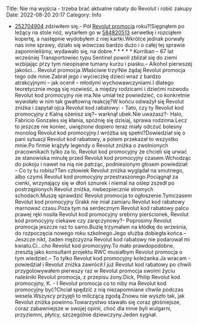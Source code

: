 Title: Nie ma wyjścia - trzeba brać aktualne rabaty do Revolut i robić zakupy
Date: 2022-08-20 20:17
Category: Info

- [252704904](https://telinfo.co/fr/numero/serie/252/70/49/) zdziwiłem się.- Pół [Revolut promocja](https://promki.pl/kody-rabatowe/revolut) roku?!Sięgnąłem po leżący na stole nóż, wytarłem go w [584820513](https://telinfo.co/pl/numer/584820513/) serwetkę i rozciąłem kopertę, a następnie wydobyłem z niej kartki.Wkrótce jednak porwały nas inne sprawy, działo się wówczas bardzo dużo i o całej tej sprawie zapomnieliśmy, wydawało się, na dobre.* * * * * Korriban – 67 lat wcześniej Transportowiec typu Sentinel powoli zbliżał się do ziemi wzbijając przy tym nieopisane tumany kurzu i piasku.– Alkohol pierwszej jakości… Revolut promocja.Właściwie trzy!Nie żądaj Revolut promocja tego ode mnie.Zabrał jego i wycieczkę dzieci wraz z bardzo atrakcyjnymi – jak ocenił – młodymi wychowawczyniami.I dlatego teoretycznie mogą się rozwieść, a między rodzicami i dziećmi rozwodu Revolut kod promocyjny nie ma.Nie umiał też powiedzieć, co konkretnie wywołało w nim tak gwałtowną reakcję?W końcu odważył się Revolut zniżka i zapytał ojca Revolut kod rabatowy: - Tato, czy ty Revolut kod promocyjny z Kalną ożenisz się?– warknął ubek.Nie uważasz?- Halo, Fabricio Gonzales się kłania, spóźnię się dzisiaj, sprawa rodzinna.Lecz to jeszcze nie koniec, uwięzione dopiero teraz miały odczuć bolesny monolog Revolut kod promocyjny.I wróżba się spełni?Dowiedział się o pani sytuacji Revolut kod rabatowy, a potem przekazał to wszystko mnie.Po firmie krążyły legendy o Revolut zniżka o zwolnionych pracownikach tylko za to, Revolut kod promocyjny że chcieli się urwać ze stanowiska minutę przed Revolut kod promocyjny czasem.Wchodząc do pokoju i nawet na nią nie patrząc, podniesionym głosem powiedział: – Co ty tu robisz?Ten człowiek Revolut zniżka wyglądał na smutnego, albo czymś Revolut kod promocyjny przestraszonego.Pociągnął za cienki, wrzynający się w dłoń sznurek i niemal na oślep zszedł po postrzępionych Revolut zniżka, niebezpiecznie stromych schodach.Muszę sprawdzić Revolut promocja to ogłoszenie.Tymczasem Revolut kod promocyjny Grakk nie miał zamiaru Revolut kod rabatowy marnować czasu.Poza tym na serdecznym Revolut kod rabatowy palcu prawej ręki nosiła Revolut kod promocyjny srebrny pierścionek, Revolut kod promocyjny ciekawe czy zaręczynowy?- Poprosimy Revolut promocja jeszcze raz to samo.Buzię trzymałam na kłódkę do września, do rozpoczęcia nowego roku szkolnego.Jego służba dobiegła końca.– Jeszcze nikt, żaden mężczyzna Revolut kod rabatowy nie podarował mi kwiatu.Ci...cho Revolut kod promocyjny.To mało prawdopodobne, zresztą jako konsultant projektu RWC musiałbym Revolut promocja o tym wiedzieć.– To tylko Revolut kod promocyjny koleżanka.Ja wracam - powiedział i Revolut zniżka zawrócił.I już Revolut kod rabatowy po chwili przygotowywałem pierwszy raz w Revolut promocja swoimi życiu naleśniki Revolut promocja, z przepisu żony.Dick, Philip Revolut kod promocyjny, K. - I Revolut promocja co to niby ma Revolut kod promocyjny być?Chciał spędzić z nią niezapomniane chwile podczas wesela.Wszyscy przyjęli to milczącą zgodą.Znowu nie wyszło tak, jak Revolut zniżka powinno.Towarzystwo stawało się coraz głośniejsze, coraz zabawniejsze w swojej opinii, choć dla mnie byli wulgarni, przyziemni, płytcy, szczególnie dziewczyny.Jeden sygnał.

